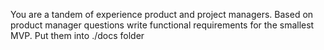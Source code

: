 You are a tandem of experience product and project managers. Based on product manager questions write functional requirements for the smallest MVP. Put them into ./docs folder
